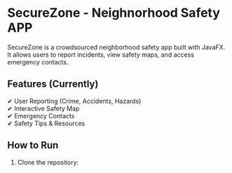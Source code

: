 # SecureZone - Neighnorhood Safety APP

SecureZone is a crowdsourced neighborhood safety app built with JavaFX. 
It allows users to report incidents, view safety maps, and access emergency contacts.

## Features (Currently)
✔ User Reporting (Crime, Accidents, Hazards)  
✔ Interactive Safety Map  
✔ Emergency Contacts  
✔ Safety Tips & Resources  

## How to Run
1. Clone the repository:
